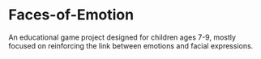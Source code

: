 # Faces-of-Emotion

An educational game project designed for children ages 7-9, mostly focused on reinforcing the link between emotions and facial expressions.
